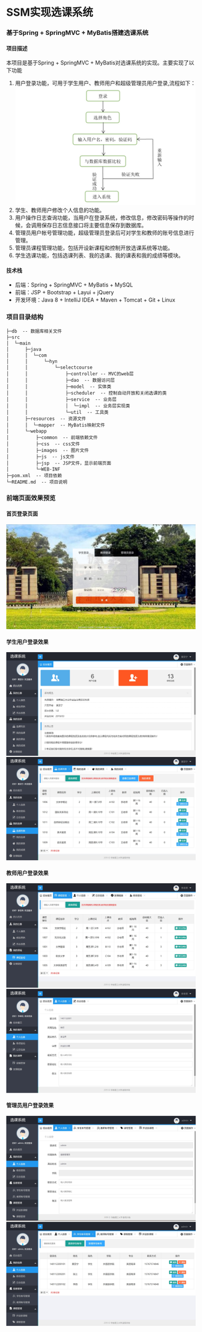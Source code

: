 # SSM实现选课系统
### 基于Spring + SpringMVC + MyBatis搭建选课系统 
#### 项目描述
本项目是基于Spring + SpringMVC + MyBatis对选课系统的实现。主要实现了以下功能
1. 用户登录功能，可用于学生用户、教师用户和超级管理员用户登录,流程如下：
![无法加载图片](https://github.com/whoisHYN/aloe/blob/master/selectcourse0.JPG)
2. 学生、教师用户修改个人信息的功能。
3. 用户操作日志查询功能，当用户在登录系统，修改信息，修改密码等操作的时候，会调用保存日志信息接口将主要信息保存到数据库。
4. 管理员用户帐号管理功能，超级管理员登录后可对学生和教师的账号信息进行管理。
5. 管理员课程管理功能，包括开设新课程和控制开放选课系统等功能。
6. 学生选课功能，包括选课列表、我的选课、我的课表和我的成绩等模块。
#### 技术栈
   + 后端：Spring + SpringMVC + MyBatis + MySQL
   + 前端：JSP + Bootstrap + Layui + jQuery
   + 开发环境：Java 8 + IntelliJ IDEA + Maven + Tomcat + Git + Linux
### 项目目录结构
```$xslt
├─db  -- 数据库相关文件
├─src
│  └─main
│      ├─java
│      │  └─com
│      │      └─hyn
│      │          └─selectcourse
│      │              ├─controller -- MVC的web层
│      │              ├─dao  -- 数据访问层
│      │              ├─model  -- 实体类
│      │              ├─scheduler  -- 控制自动开放和关闭选课的类
│      │              ├─service  -- 业务层
│      │              │  └─impl  -- 业务层实现类
│      │              └─util  -- 工具类
│      ├─resources  -- 资源文件
│      │  └─mapper  -- MyBatis映射文件
│      └─webapp
│          ├─common  -- 前端依赖文件
│          ├─css  -- css文件
│          ├─images  -- 图片文件
│          ├─js  -- js文件
│          ├─jsp  -- JSP文件，显示前端页面
│          └─WEB-INF 
├─pom.xml  -- 项目依赖
└─README.md  -- 项目说明
```
### 前端页面效果预览
#### 首页登录页面
![无法加载图片](https://github.com/whoisHYN/aloe/blob/master/selectcourse1.JPG)

#### 学生用户登录效果
![无法加载图片](https://github.com/whoisHYN/aloe/blob/master/selectcourse2.JPG)
![无法加载图片](https://github.com/whoisHYN/aloe/blob/master/selectcourse3.JPG)

#### 教师用户登录效果
![无法加载图片](https://github.com/whoisHYN/aloe/blob/master/selectcourse4.JPG)
![无法加载图片](https://github.com/whoisHYN/aloe/blob/master/selectcourse5.JPG)

#### 管理员用户登录效果
![无法加载图片](https://github.com/whoisHYN/aloe/blob/master/selectcourse6.JPG)
![无法加载图片](https://github.com/whoisHYN/aloe/blob/master/selectcourse7.JPG)